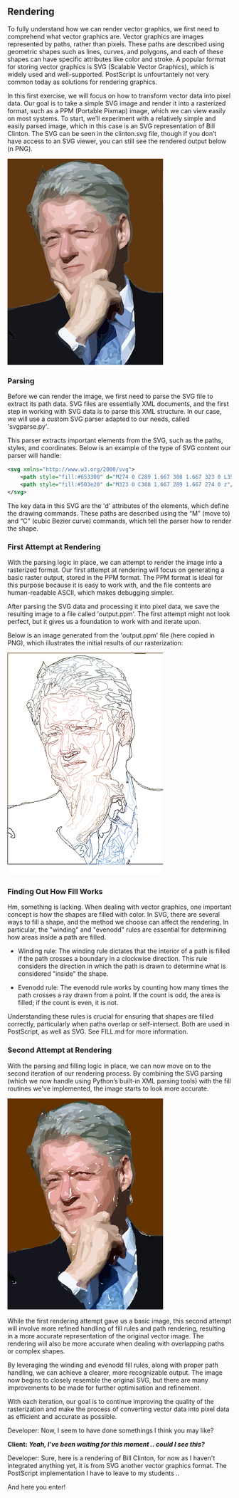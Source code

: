 
## Rendering

To fully understand how we can render vector graphics, we first need to comprehend what vector graphics are.
Vector graphics are images represented by paths, rather than pixels. These paths are described using geometric
shapes such as lines, curves, and polygons, and each of these shapes can have specific attributes like color
and stroke. A popular format for storing vector graphics is SVG (Scalable Vector Graphics), which is widely
used and well-supported. PostScript is unfourtantely not very common today as solutions for rendering graphics. 

In this first exercise, we will focus on how to transform vector data into pixel data. Our goal is to take a simple
SVG image and render it into a rasterized format, such as a PPM (Portable Pixmap) image, which we can view
easily on most systems. To start, we’ll experiment with a relatively simple and easily parsed image, which in
this case is an SVG representation of Bill Clinton. The SVG can be seen in the clinton.svg file, though if
you don’t have access to an SVG viewer, you can still see the rendered output below (n PNG).

![output.ppm](./clinton.png)


### Parsing

Before we can render the image, we first need to parse the SVG file to extract its path data. SVG files are
essentially XML documents, and the first step in working with SVG data is to parse this XML structure. In our
case, we will use a custom SVG parser adapted to our needs, called 'svgparse.py'.

This parser extracts important elements from the SVG, such as the paths, styles, and coordinates. Below is an
example of the type of SVG content our parser will handle:

```xml
<svg xmlns="http://www.w3.org/2000/svg">
    <path style="fill:#653300" d="M274 0 C289 1.667 308 1.667 323 0 L357 0 z"/>
    <path style="fill:#503e20" d="M323 0 C308 1.667 289 1.667 274 0 z"/>
</svg>
```

The key data in this SVG are the 'd' attributes of the <path> elements, which define the drawing commands.
These paths are described using the “M” (move to) and “C” (cubic Bezier curve) commands, which tell the parser
how to render the shape.


### First Attempt at Rendering

With the parsing logic in place, we can attempt to render the image into a rasterized format. Our first attempt
at rendering will focus on generating a basic raster output, stored in the PPM format. The PPM format is ideal
for this purpose because it is easy to work with, and the file contents are human-readable ASCII, which makes
debugging simpler.

After parsing the SVG data and processing it into pixel data, we save the resulting image to a file called
'output.ppm'. The first attempt might not look perfect, but it gives us a foundation to work with and iterate upon.

Below is an image generated from the 'output.ppm' file (here copied in PNG), which illustrates the initial
results of our rasterization:

![output.ppm](./output.png)


### Finding Out How Fill Works

Hm, something is lacking. When dealing with vector graphics, one important concept is how the shapes are filled
with color. In SVG, there are several ways to fill a shape, and the method we choose can affect the rendering.
In particular, the "winding" and "evenodd" rules are essential for determining how areas inside a path are filled.

- Winding rule: The winding rule dictates that the interior of a path is filled if the path crosses a boundary in
  a clockwise direction. This rule considers the direction in which the path is drawn to determine what is
  considered "inside" the shape.

- Evenodd rule: The evenodd rule works by counting how many times the path crosses a ray drawn from a point.
  If the count is odd, the area is filled; if the count is even, it is not.

Understanding these rules is crucial for ensuring that shapes are filled correctly, particularly when paths overlap
or self-intersect. Both are used in PostScript, as well as SVG. See FILL.md for more information.


### Second Attempt at Rendering

With the parsing and filling logic in place, we can now move on to the second iteration of our rendering process.
By combining the SVG parsing (which we now handle using Python’s built-in XML parsing tools) with the fill routines
we've implemented, the image starts to look more accurate.

![output.ppm](./output2.png)

While the first rendering attempt gave us a basic image, this second attempt will involve more refined handling of
fill rules and path rendering, resulting in a more accurate representation of the original vector image. The
rendering will also be more accurate when dealing with overlapping paths or complex shapes.

By leveraging the winding and evenodd fill rules, along with proper path handling, we can achieve a clearer, more
recognizable output. The image now begins to closely resemble the original SVG, but there are many improvements to
be made for further optimisation and refinement.

With each iteration, our goal is to continue improving the quality of the rasterization and make the process of
converting vector data into pixel data as efficient and accurate as possible.

Developer: Now, I seem to have done somethings I think you may like?

__Client: *Yeah, I've been waiting for this moment .. could I see this?*__

Developer: Sure, here is a rendering of Bill Clinton, for now as I haven't integrated anything yet, it is from SVG
another vector graphics format. The PostScript implementation I have to leave to my students ..

And here you enter!
